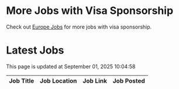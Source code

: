 # More Jobs with Visa Sponsorship

Check out [Europe Jobs](https://github.com/sureshparimi/europejobs#latest-jobs) for more jobs with visa sponsorship.

# Latest Jobs

This page is updated at September 01, 2025 10:04:58

| Job Title | Job Location | Job Link | Job Posted |
| --- | --- | --- | --- |

